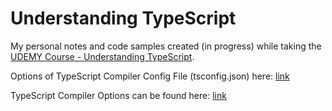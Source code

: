 # Understanding TypeScript

My personal notes and code samples created (in progress) while taking the [UDEMY Course - Understanding TypeScript](https://www.udemy.com/understanding-typescript/).

Options of  TypeScript Compiler Config File (tsconfig.json) here: [link](http://www.typescriptlang.org/docs/handbook/tsconfig-json.html)

TypeScript Compiler Options can be found here: [link](http://www.typescriptlang.org/docs/handbook/compiler-options.html)
